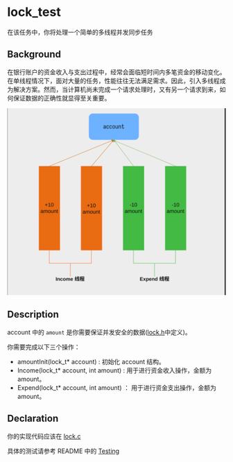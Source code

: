 # lock_test

在该任务中，你将处理一个简单的多线程并发同步任务

## Background

在银行账户的资金收入与支出过程中，经常会面临短时间内多笔资金的移动变化。在单线程情况下，面对大量的任务，性能往往无法满足需求。因此，引入多线程成为解决方案。然而，当计算机尚未完成一个请求处理时，又有另一个请求到来，如何保证数据的正确性就显得至关重要。

![lock_test](./lock_test.png)

## Description

account 中的 `amount` 是你需要保证并发安全的数据([lock.h](../../src/include/lock.h)中定义)。

你需要完成以下三个操作：
- amountInit(lock_t* account) : 初始化 account 结构。
- Income(lock_t* account, int amount) : 用于进行资金收入操作，金额为 amount。
- Expend(lock_t* account, int amount) ： 用于进行资金支出操作，金额为 amount。

## Declaration

你的实现代码应该在 [lock.c](../../src/lock/lock.c)

具体的测试请参考 README 中的 [Testing](../../README.md)